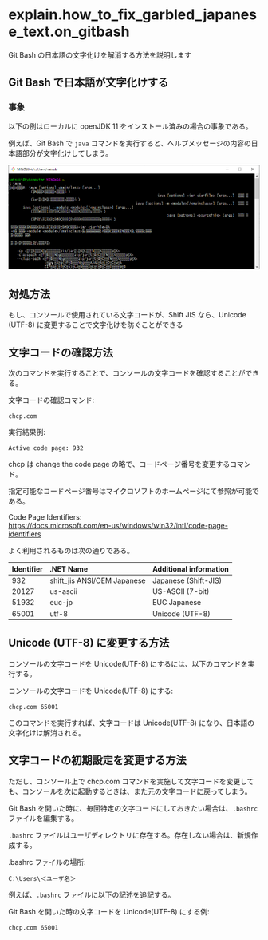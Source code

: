# explain.how_to_fix_garbled_japanese_text.on_gitbash
Git Bash の日本語の文字化けを解消する方法を説明します

## Git Bash で日本語が文字化けする

### 事象
以下の例はローカルに openJDK 11 をインストール済みの場合の事象である。

例えば、Git Bash で `java` コマンドを実行すると、ヘルプメッセージの内容の日本語部分が文字化けしてしまう。

![Git Bash で日本語が文字化けしてしまう](./garbled_japanese_text_on_gitbash.png) 
 
## 対処方法
もし、コンソールで使用されている文字コードが、Shift JIS なら、Unicode (UTF-8) に変更することで文字化けを防ぐことができる

## 文字コードの確認方法
次のコマンドを実行することで、コンソールの文字コードを確認することができる。

文字コードの確認コマンド:
```console
chcp.com
```
実行結果例:
```
Active code page: 932
```

chcp は change the code page の略で、コードページ番号を変更するコマンド。

指定可能なコードページ番号はマイクロソフトのホームページにて参照が可能である。

Code Page Identifiers:  
https://docs.microsoft.com/en-us/windows/win32/intl/code-page-identifiers

よく利用されるものは次の通りである。

|Identifier	|.NET Name |Additional information |
|:-- |:-- |:-- |
|932	|shift_jis	ANSI/OEM Japanese |Japanese (Shift-JIS) |
|20127	|us-ascii	|US-ASCII (7-bit) |
|51932	|euc-jp	|EUC Japanese |
|65001	|utf-8	|Unicode (UTF-8) |

## Unicode (UTF-8) に変更する方法
コンソールの文字コードを Unicode(UTF-8) にするには、以下のコマンドを実行する。

コンソールの文字コードを Unicode(UTF-8) にする:
```console
chcp.com 65001
```

このコマンドを実行すれば、文字コードは Unicode(UTF-8) になり、日本語の文字化けは解消される。

## 文字コードの初期設定を変更する方法
ただし、コンソール上で chcp.com コマンドを実施して文字コードを変更しても、コンソールを次に起動するときは、また元の文字コードに戻ってしまう。

Git Bash を開いた時に、毎回特定の文字コードにしておきたい場合は、`.bashrc` ファイルを編集する。

`.bashrc` ファイルはユーザディレクトリに存在する。存在しない場合は、新規作成する。

.bashrc ファイルの場所:
```
C:\Users\＜ユーザ名＞
```

例えば、`.bashrc` ファイルに以下の記述を追記する。

Git Bash を開いた時の文字コードを Unicode(UTF-8) にする例:
```
chcp.com 65001
```
